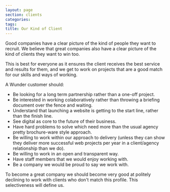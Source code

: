 ```yaml
---
layout: page
section: clients
categories:
tags:
title: Our Kind of Client
---
```


Good companies have a clear picture of the kind of people they want to recruit. We believe that great companies also have a clear picture of the kind of clients they want to win too.

This is best for everyone as it ensures the client receives the best service and results for them, and we get to work on projects that are a good match for our skills and ways of working.

A Wunder customer should:

* Be looking for a long term partnership rather than a one-off project.
* Be interested in working colaboratively rather than throwing a briefing document over the fence and waiting.
* Understand that launching a website is getting to the start line, rather than the finish line.
* See digital as core to the future of their business.
* Have hard problems to solve which need more than the usual agency pretty brochure-ware style approach.
* Be willing to work within our approach to delivery (unless they can show they deliver more successful web projects per year in a client/agency relationship than we do).
* Be willing to work in an open and transparent way.
* Have staff members that we would enjoy working with.
* Be a company we would be proud to say we work with.

To become a great company we should become very good at politely declining to work with clients who don't match this profile. This selectiveness will define us.